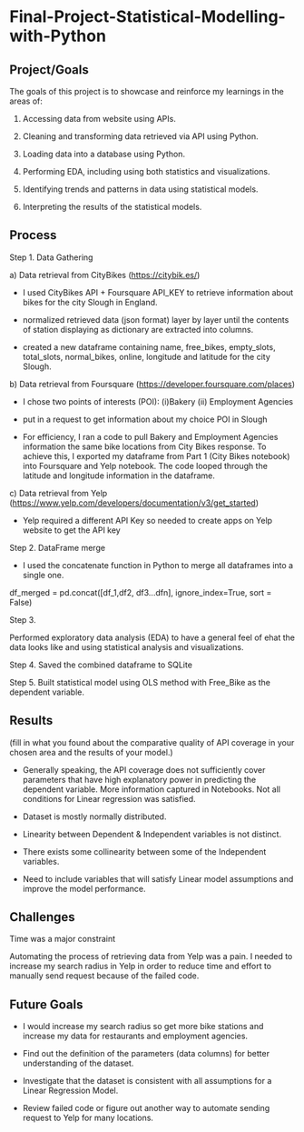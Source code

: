 # Final-Project-Statistical-Modelling-with-Python

## Project/Goals

The goals of this project is to showcase and reinforce my learnings in the areas of:

1. Accessing data from website using APIs. 

2. Cleaning and transforming data retrieved via API using Python.

3. Loading data into a database using Python.

4. Performing EDA, including using both statistics and visualizations.

5. Identifying trends and patterns in data using statistical models.

6. Interpreting the results of the statistical models.


## Process

Step 1. Data Gathering

a) Data retrieval from CityBikes (https://citybik.es/) 

- I used CityBikes API + Foursquare API_KEY to retrieve information about bikes for the city Slough in England.

- normalized retrieved data (json format) layer by layer until the contents of station displaying as dictionary are extracted into columns.

- created a new dataframe containing name, free_bikes, empty_slots, total_slots, normal_bikes, online, longitude and latitude for the city Slough.
 

b) Data retrieval from Foursquare (https://developer.foursquare.com/places)

- I chose two points of interests (POI): (i)Bakery (ii) Employment Agencies

- put in a request to get information about my choice POI in Slough

- For efficiency, I ran a code to pull Bakery and Employment Agencies information the same bike locations from City Bikes response. To achieve this, I exported my dataframe from Part 1 (City Bikes notebook) into Foursquare and Yelp notebook. The code looped through the latitude and longitude information in the dataframe.



c) Data retrieval from Yelp (https://www.yelp.com/developers/documentation/v3/get_started)

- Yelp required a different API Key so needed to create apps on Yelp website to get the API key


Step 2. DataFrame merge

- I used the concatenate function in Python to merge all dataframes into a single one.

df_merged = pd.concat([df_1,df2, df3...dfn], ignore_index=True, sort = False)

Step 3.

Performed exploratory data analysis (EDA) to have a general feel of ehat the data looks like and using statistical analysis and visualizations.

Step 4. Saved the combined dataframe to SQLite

Step 5. Built statistical model using OLS method with Free_Bike as the dependent variable.



## Results
(fill in what you found about the comparative quality of API coverage in your chosen area and the results of your model.)

- Generally speaking, the API coverage does not sufficiently cover parameters that have high explanatory power in predicting the dependent variable. More information captured in Notebooks. Not all conditions for Linear regression was satisfied.

- Dataset is mostly normally distributed.

- Linearity between Dependent & Independent variables is not distinct.

- There exists some collinearity between some of the Independent variables.

- Need to include variables that will satisfy Linear model assumptions and improve the model performance. 


## Challenges 
Time was a major constraint

Automating the process of retrieving data from Yelp was a pain. I needed to increase my search radius in Yelp in order to reduce time and effort to manually send request because of the failed code.



## Future Goals
- I would increase my search radius so get more bike stations and increase my data for restaurants and employment agencies.

- Find out the definition of the parameters (data columns) for better understanding of the dataset. 

- Investigate that the dataset is consistent with all assumptions for a Linear Regression Model.

- Review failed code or figure out another way to automate sending request to Yelp for many locations.


